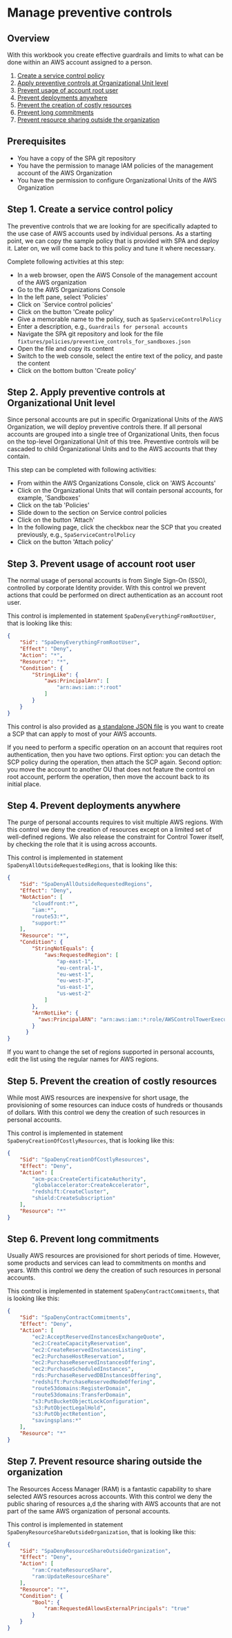 # Manage preventive controls

## Overview

With this workbook you create effective guardrails and limits to what can be done within an AWS account assigned to a person.

1. [Create a service control policy](#step-1)
2. [Apply preventive controls at Organizational Unit level](#step-2)
3. [Prevent usage of account root user](#step-3)
4. [Prevent deployments anywhere](#step-4)
5. [Prevent the creation of costly resources](#step-5)
6. [Prevent long commitments](#step-6)
7. [Prevent resource sharing outside the organization](#step-7)


## Prerequisites

- You have a copy of the SPA git repository
- You have the permission to manage IAM policies of the management account of the AWS Organization
- You have the permission to configure Organizational Units of the AWS Organization

## Step 1. Create a service control policy <a id="step-1"></a>

The preventive controls that we are looking for are specifically adapted to the use case of AWS accounts used by individual persons. As a starting point, we can copy the sample policy that is provided with SPA and deploy it. Later on, we will come back to this policy and tune it where necessary.

Complete following activities at this step:

- In a web browser, open the AWS Console of the management account of the AWS organization
- Go to the AWS Organizations Console
- In the left pane, select 'Policies'
- Click on `Service control policies'
- Click on the button 'Create policy'
- Give a memorable name to the policy, such as `SpaServiceControlPolicy`
- Enter a description, e.g., `Guardrails for personal accounts`
- Navigate the SPA git repository and look for the file `fixtures/policies/preventive_controls_for_sandboxes.json`
- Open the file and copy its content
- Switch to the web console, select the entire text of the policy, and paste the content
- Click on the bottom button 'Create policy'

## Step 2. Apply preventive controls at Organizational Unit level <a id="step-2"></a>

Since personal accounts are put in specific Organizational Units of the AWS Organization, we will deploy preventive controls there. If all personal accounts are grouped into a single tree of Organizational Units, then focus on the top-level Organizational Unit of this tree. Preventive controls will be cascaded to child Organizational Units and to the AWS accounts that they contain.

This step can be completed with following activities:

- From within the AWS Organizations Console, click on 'AWS Accounts'
- Click on the Organizational Units that will contain personal accounts, for example, 'Sandboxes'
- Click on the tab 'Policies'
- Slide down to the section on Service control policies
- Click on the button 'Attach'
- In the following page, click the checkbox near the SCP that you created previously, e.g., `SpaServiceControlPolicy`
- Click on the button 'Attach policy'

## Step 3. Prevent usage of account root user <a id="step-3"></a>

The normal usage of personal accounts is from Single Sign-On (SSO), controlled by corporate Identity provider. With this control we prevent actions that could be performed on direct authentication as an account root user.

This control is implemented in statement `SpaDenyEverythingFromRootUser`, that is looking like this:

```json
{
    "Sid": "SpaDenyEverythingFromRootUser",
    "Effect": "Deny",
    "Action": "*",
    "Resource": "*",
    "Condition": {
        "StringLike": {
            "aws:PrincipalArn": [
                "arn:aws:iam::*:root"
            ]
        }
    }
}
```

This control is also provided as [a standalone JSON file](https://github.com/reply-fr/sustainable-personal-accounts/blob/main/fixtures/policies/deny_everything_from_root_users.json) is you want to create a SCP that can apply to most of your AWS accounts.

If you need to perform a specific operation on an account that requires root authentication, then you have two options. First option: you can detach the SCP policy during the operation, then attach the SCP again. Second option: you move the account to another OU that does not feature the control on root account, perform the operation, then move the account back to its initial place.

## Step 4. Prevent deployments anywhere <a id="step-4"></a>

The purge of personal accounts requires to visit multiple AWS regions. With this control we deny the creation of resources except on a limited set of well-defined regions. We also release the constraint for Control Tower itself, by checking the role that it is using across accounts.

This control is implemented in statement `SpaDenyAllOutsideRequestedRegions`, that is looking like this:

```json
{
    "Sid": "SpaDenyAllOutsideRequestedRegions",
    "Effect": "Deny",
    "NotAction": [
        "cloudfront:*",
        "iam:*",
        "route53:*",
        "support:*"
    ],
    "Resource": "*",
    "Condition": {
        "StringNotEquals": {
            "aws:RequestedRegion": [
                "ap-east-1",
                "eu-central-1",
                "eu-west-1",
                "eu-west-3",
                "us-east-1",
                "us-west-2"
            ]
        },
        "ArnNotLike": {
          "aws:PrincipalARN": "arn:aws:iam::*:role/AWSControlTowerExecution"
        }
      }
}
```

If you want to change the set of regions supported in personal accounts, edit the list using the regular names for AWS regions.

## Step 5. Prevent the creation of costly resources <a id="step-5"></a>

While most AWS resources are inexpensive for short usage, the provisioning of some resources can induce costs of hundreds or thousands of dollars. With this control we deny the creation of such resources in personal accounts.

This control is implemented in statement `SpaDenyCreationOfCostlyResources`, that is looking like this:

```json
{
    "Sid": "SpaDenyCreationOfCostlyResources",
    "Effect": "Deny",
    "Action": [
        "acm-pca:CreateCertificateAuthority",
        "globalaccelerator:CreateAccelerator",
        "redshift:CreateCluster",
        "shield:CreateSubscription"
    ],
    "Resource": "*"
}
```

## Step 6. Prevent long commitments <a id="step-6"></a>

Usually AWS resources are provisioned for short periods of time. However, some products and services can lead to commitments on months and years. With this control we deny the creation of such resources in personal accounts.

This control is implemented in statement `SpaDenyContractCommitments`, that is looking like this:

```json
{
    "Sid": "SpaDenyContractCommitments",
    "Effect": "Deny",
    "Action": [
        "ec2:AcceptReservedInstancesExchangeQuote",
        "ec2:CreateCapacityReservation",
        "ec2:CreateReservedInstancesListing",
        "ec2:PurchaseHostReservation",
        "ec2:PurchaseReservedInstancesOffering",
        "ec2:PurchaseScheduledInstances",
        "rds:PurchaseReservedDBInstancesOffering",
        "redshift:PurchaseReservedNodeOffering",
        "route53domains:RegisterDomain",
        "route53domains:TransferDomain",
        "s3:PutBucketObjectLockConfiguration",
        "s3:PutObjectLegalHold",
        "s3:PutObjectRetention",
        "savingsplans:*"
    ],
    "Resource": "*"
}
```

## Step 7. Prevent resource sharing outside the organization <a id="step-7"></a>

The Resources Access Manager (RAM) is a fantastic capability to share selected AWS resources across accounts. With this control we deny the public sharing of resources a,d the sharing with AWS accounts that are not part of the same AWS organization of personal accounts.

This control is implemented in statement `SpaDenyResourceShareOutsideOrganization`, that is looking like this:

```json
{
    "Sid": "SpaDenyResourceShareOutsideOrganization",
    "Effect": "Deny",
    "Action": [
        "ram:CreateResourceShare",
        "ram:UpdateResourceShare"
    ],
    "Resource": "*",
    "Condition": {
        "Bool": {
            "ram:RequestedAllowsExternalPrincipals": "true"
        }
    }
}
```
